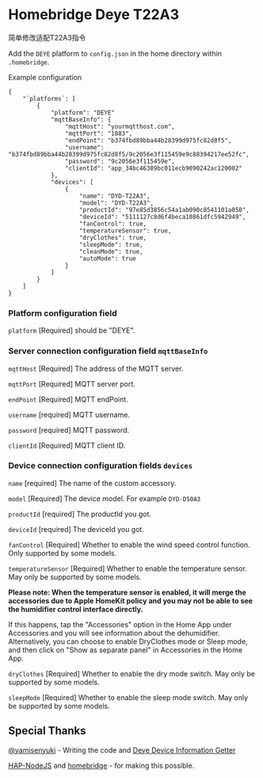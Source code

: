# Homebridge Deye T22A3

简单修改适配T22A3指令

Add the `DEYE` platform to `config.json` in the home directory within `.homebridge`.

Example configuration

```
{
    "`platforms`: [
        {
            "platform": "DEYE"
            "mqttBaseInfo": {
                "mqttHost": "yourmqtthost.com",
                "mqttPort": "1883",
                "endPoint": "b374fbd89bba44b28399d975fc82d8f5",
                "username": "b374fbd89bba44b28399d975fc82d8f5/9c2056e3f115459e9c88394217ee52fc",
                "password": "9c2056e3f115459e",
                "clientId": "app_34bc46389bc011ecb9090242ac120002"
            },
            "devices": [
                {
                    "name": "DYD-T22A3",
                    "model": "DYD-T22A3",
                    "productId": "97e85d3856c54a1ab090c8541101a050",
                    "deviceId": "5111127c8d6f4beca10861dfc5942949",
                    "fanControl": true,
                    "temperatureSensor": true,
                    "dryClothes": true,
                    "sleepMode": true,
                    "cleanMode": true,
                    "autoMode": true
                }
            ]
        }
    ]
}
```

### Platform configuration field

`platform` [Required] should be "DEYE".

### Server connection configuration field `mqttBaseInfo`

`mqttHost` [Required] The address of the MQTT server.

`mqttPort` [Required] MQTT server port.

`endPoint` [Required] MQTT endPoint.

`username` [required] MQTT username.

`password` [required] MQTT password.

`clientId` [Required] MQTT client ID.

### Device connection configuration fields `devices`

`name` [required] The name of the custom accessory.

`model` [Required] The device model. For example `DYD-D50A3`

`productId` [required] The productId you got.

`deviceId` [required] The deviceId you got.

`fanControl` [Required] Whether to enable the wind speed control function. Only supported by some models.

`temperatureSensor` [Required] Whether to enable the temperature sensor. May only be supported by some models.

**Please note: When the temperature sensor is enabled, it will merge the accessories due to Apple HomeKit policy and you may not be able to see the humidifier control interface directly.**

If this happens, tap the "Accessories" option in the Home App under Accessories and you will see information about the dehumidifier.
Alternatively, you can choose to enable DryClothes mode or Sleep mode, and then click on "Show as separate panel" in Accessories in the Home App.

`dryClothes` [Required] Whether to enable the dry mode switch. May only be supported by some models.

`sleepMode` [Required] Whether to enable the sleep mode switch. May only be supported by some models.

## Special Thanks

[@yamisenyuki](https://github.com/yamisenyuki) - Writing the code and [Deye Device Information Getter](https://github.com/yamisenyuki/Deye-Device-Information-Getter)

[HAP-NodeJS](https://github.com/KhaosT/HAP-NodeJS) and [homebridge](https://github.com/nfarina/homebridge) - for making this possible.
